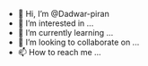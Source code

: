 - 👋 Hi, I’m @Dadwar-piran
- 👀 I’m interested in ...
- 🌱 I’m currently learning ...
- 💞️ I’m looking to collaborate on ...
- 📫 How to reach me ...

<!---
Dadwar-piran/Dadwar-piran is a ✨ special ✨ repository because its `README.md` (this file) appears on your GitHub profile.
You can click the Preview link to take a look at your changes.
--->
